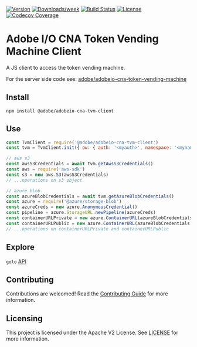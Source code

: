 [![Version](https://img.shields.io/npm/v/@adobe/adobeio-cna-tvm-client.svg)](https://npmjs.org/package/@adobe/adobeio-cna-tvm-client)
[![Downloads/week](https://img.shields.io/npm/dw/@adobe/adobeio-cna-tvm-client.svg)](https://npmjs.org/package/@adobe/adobeio-cna-tvm-client)
[![Build Status](https://travis-ci.com/adobe/adobeio-cna-tvm-client.svg?branch=master)](https://travis-ci.com/adobe/adobeio-cna-tvm-client)
[![License](https://img.shields.io/badge/License-Apache%202.0-blue.svg)](https://opensource.org/licenses/Apache-2.0)
[![Codecov
Coverage](https://img.shields.io/codecov/c/github/adobe/adobeio-cna-tvm-client/master.svg?style=flat-square)](https://codecov.io/gh/adobe/adobeio-cna-tvm-client/)

# Adobe I/O CNA Token Vending Machine Client

A JS client to access the token vending machine.

For the server side code see: [adobe/adobeio-cna-token-vending-machine](https://github.com/adobe/adobeio-cna-token-vending-machine)

## Install

`npm install @adobe/adobeio-cna-tvm-client`

## Use

```javascript
const TvmClient = require('@adobe/adobeio-cna-tvm-client')
const tvm = TvmClient.init({ ow: { auth: '<myauth>', namespace: '<mynamespace>' } })

// aws s3
const awsS3Credentials = await tvm.getAwsS3Credentials()
const aws = require('aws-sdk')
const s3 = new aws.S3(awsS3Credentials)
// ...operations on s3 object

// azure blob
const azureBlobCredentials = await tvm.getAzureBlobCredentials()
const azure = require('@azure/storage-blob')
const azureCreds = new azure.AnonymousCredential()
const pipeline = azure.StorageURL.newPipeline(azureCreds)
const containerURLPrivate = new azure.ContainerURL(azureBlobCredentials.sasURLPrivate, pipeline)
const containerURLPublic = new azure.ContainerURL(azureBlobCredentials.sasURLPublic, pipeline)
// ...operations on containerURLPrivate and containerURLPublic
```

## Explore

`goto` [API](doc/api.md)

## Contributing

Contributions are welcomed! Read the [Contributing Guide](./.github/CONTRIBUTING.md) for more information.

## Licensing

This project is licensed under the Apache V2 License. See [LICENSE](LICENSE) for more information.

